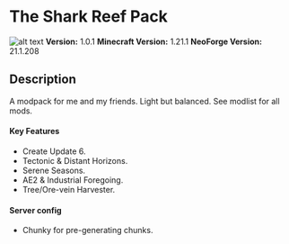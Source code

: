 # The Shark Reef Pack

![alt text](assets/image.png)
**Version:** 1.0.1
**Minecraft Version:** 1.21.1
**NeoForge Version:** 21.1.208

## Description

A modpack for me and my friends.
Light but balanced. See modlist for all mods.

#### Key Features

- Create Update 6.
- Tectonic & Distant Horizons.
- Serene Seasons.
- AE2 & Industrial Foregoing.
- Tree/Ore-vein Harvester.

#### Server config

- Chunky for pre-generating chunks.
